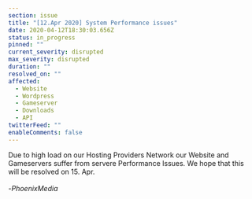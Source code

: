 ```yaml
---
section: issue
title: "[12.Apr 2020] System Performance issues"
date: 2020-04-12T18:30:03.656Z
status: in_progress
pinned: ""
current_severity: disrupted
max_severity: disrupted
duration: ""
resolved_on: ""
affected:
  - Website
  - Wordpress
  - Gameserver
  - Downloads
  - API
twitterFeed: ""
enableComments: false
---
```

Due to high load on our Hosting Providers Network our Website and Gameservers suffer from servere Performance Issues. We hope that this will be resolved on 15. Apr.\
\
-*PhoenixMedia*